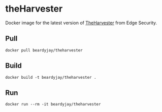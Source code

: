 # theHarvester

Docker image for the latest version of [TheHarvester] from Edge Security. 

## Pull

`docker pull beardyjay/theharvester`

## Build

`docker build -t beardyjay/theharvester .`

## Run 

`docker run --rm -it beardyjay/theharvester`

[TheHarvester]: <https://github.com/laramies/theHarvester>
